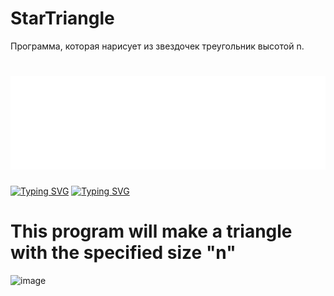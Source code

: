 # StarTriangle
Программа, которая нарисует из звездочек треугольник высотой n.
# <img src="https://github.com/feuille01/StarTriangle/blob/main/download.gif" height="150"/>

<a href="https://git.io/typing-svg"><img src="https://readme-typing-svg.herokuapp.com?font=Pixelify+Sans&size=40&pause=1000&color=F7F7F7&random=false&width=435&lines=This+is+an+example%3A" alt="Typing SVG" /></a>
<a href="https://git.io/typing-svg"><img src="https://readme-typing-svg.herokuapp.com?font=Jersey+20&size=40&pause=1000&random=false&width=435&lines=This+is+an+example%3A" alt="Typing SVG" /></a>
# This program will make a triangle with the specified size "n"

![image](https://github.com/retroorb/mega-triangle/assets/165820499/b904ba0d-e0ee-4bdd-ae17-0207a3299dce)

